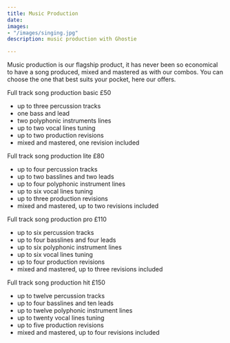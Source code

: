 ```yaml
---
title: Music Production
date: 
images:
- "/images/singing.jpg"
description: music production with Ghostie

---
```

Music production is our flagship product, it has never been so economical to have a song produced, mixed and mastered as with our combos. You can choose the one that best suits your pocket, here our offers.

Full track song production basic £50

* up to three percussion tracks
* one bass and lead
* two polyphonic instruments lines
* up to two vocal lines tuning
* up to two production revisions
* mixed and mastered, one revision included

Full track song production lite £80

* up to four percussion tracks
* up to two basslines and two leads
* up to four polyphonic instrument lines
* up to six vocal lines tuning
* up to three production revisions
* mixed and mastered, up to two revisions included

Full track song production pro £110

* up to six percussion tracks
* up to four basslines and four leads
* up to six polyphonic instrument lines
* up to six vocal lines tuning
* up to four production revisions
* mixed and mastered, up to three revisions included

Full track song production hit £150

* up to twelve percussion tracks
* up to four basslines and ten leads
* up to twelve polyphonic instrument lines
* up to twenty vocal lines tuning
* up to five production revisions
* mixed and mastered, up to four revisions included
